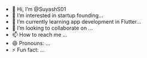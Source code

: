 - 👋 Hi, I’m @SuyashS01
- 👀 I’m interested in startup founding...
- 🌱 I’m currently learning app development in Flutter...
- 💞️ I’m looking to collaborate on ...
- 📫 How to reach me ...
- 😄 Pronouns: ...
- ⚡ Fun fact: ...

<!---
SuyashS01/SuyashS01 is a ✨ special ✨ repository because its `README.md` (this file) appears on your GitHub profile.
You can click the Preview link to take a look at your changes.
--->
